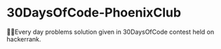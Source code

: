 # 30DaysOfCode-PhoenixClub
👨‍💻Every day problems solution given in 30DaysOfCode contest held on hackerrank.
